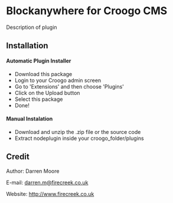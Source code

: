 # Blockanywhere for Croogo CMS

Description of plugin

## Installation

#### Automatic Plugin Installer
  * Download this package
  * Login to your Croogo admin screen
  * Go to 'Extensions' and then choose 'Plugins'
  * Click on the Upload button
  * Select this package
  * Done!

  
#### Manual Instalation
  * Download and unzip the .zip file or the source code
  * Extract nodeplugin inside your croogo_folder/plugins
  
  
  
## Credit

Author: Darren Moore

E-mail: darren.m@firecreek.co.uk

Website: http://www.firecreek.co.uk

  

